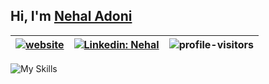 <!--
**nihaladoni/nihaladoni** is a ✨ _special_ ✨ repository because its `README.md` (this file) appears on your GitHub profile.

Here are some ideas to get you started:

- 🔭 I’m currently working on ...
- 🌱 I’m currently learning ...
- 👯 I’m looking to collaborate on ...
- 🤔 I’m looking for help with ...
- 💬 Ask me about ...
- 📫 How to reach me: ...
- 😄 Pronouns: ...
- ⚡ Fun fact: ...
-->
## Hi, I'm [Nehal Adoni](https://www.linkedin.com/in/nehaladoni/)
<!-- <img src="https://user-images.githubusercontent.com/61204519/152750119-5cb745d3-c497-4014-959b-da2b12aa2078.gif" width="20px" height="20px"/> -->






[![website](https://img.shields.io/badge/Website-46a2f1.svg?&style=flat-square&logo=Google-Chrome&logoColor=white&link=https://nihaladoni.netlify.app/)](https://nihaladoni.netlify.app/)  | [![Linkedin: Nehal](https://img.shields.io/badge/-Nehal-blue?style=flat-square&logo=Linkedin&logoColor=white&link=https://www.linkedin.com/in/nehaladoni/)](https://www.linkedin.com/in/nehaladoni/)| ![profile-visitors](https://komarev.com/ghpvc/?username=nihaladoni)
------------- | ------------- | -------------




![My Skills](https://skillicons.dev/icons?i=js,ts,nextjs,react,redux,html,css,tailwind,firebase,linux,nodejs)


<!-- ### <img src="https://media.giphy.com/media/VgCDAzcKvsR6OM0uWg/giphy.gif" width="50"> A little more about me...  


<!--
```javascript
const nehal = {
  code: ['Javascript', 'Typescript'],
  askMeAbout: ['Web Development', 'Tech'],
  technologies: {
    architecture: ['Single Page Applications'],
    backEnd: {
      js: ['Node', 'Express','GraphQl'],
    },
    cms: ['Contentful', 'Sanity'],
    databases: ['Mongodb', 'MySQL'],
    devOps: ['Git', 'Github', 'Linux'],
    frontEnd: {
      js: ['Next', 'React', 'Redux', 'Gatsby'],
      css: ['Tailwind CSS', 'Material UI', 'Chakra UI', 'Bootstrap', 'Styled Components'],
    },
    misc: ['Firebase', 'Figma', 'Heroku', 'Netlify'],
    mobileApp: {
      hybrid: ['React Native (Expo)'],
    },
  },
}

```
 -->



 <!-- ![Top Langs](https://github-readme-stats.vercel.app/api/top-langs/?username=nihaladoni&layout=compact&theme=radical)  -->
